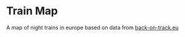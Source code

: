  # Train Map
 A map of night trains in europe based on data from [back-on-track.eu](back-on-track.eu)